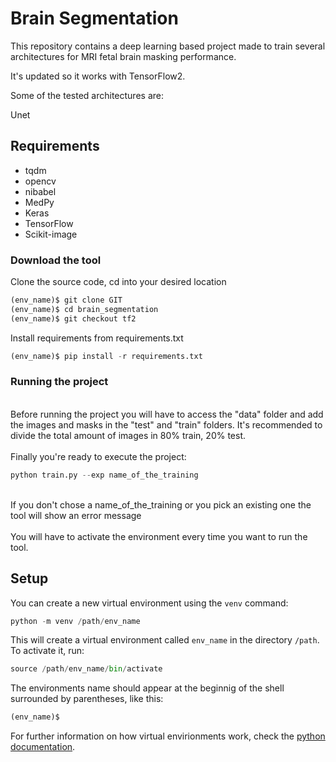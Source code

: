 # Brain Segmentation    

This repository contains a deep learning based project made to train several architectures for MRI fetal brain masking performance.

It's updated so it works with TensorFlow2.

Some of the tested architectures are:

Unet


## Requirements</b>
- tqdm
- opencv
- nibabel
- MedPy
- Keras
- TensorFlow
- Scikit-image

### Download the tool

Clone the source code, cd into your desired location

```python
(env_name)$ git clone GIT
(env_name)$ cd brain_segmentation
(env_name)$ git checkout tf2
```

Install requirements from requirements.txt

```python
(env_name)$ pip install -r requirements.txt
```

### Running the project

<br>Before running the project you will have to access the "data" folder and add the images and masks in the "test" and "train" folders. It's recommended to divide the total amount of images in 80% train, 20% test.</br>
<br>Finally you're ready to execute the project:</br>

```python
python train.py --exp name_of_the_training
```
<br>If you don't chose a name_of_the_training or you pick an existing one the tool will show an error message</br>
<br>You will have to activate the environment every time you want to run the tool.</br>

## Setup

You can create a new virtual environment using the `venv` command:

```python
python -m venv /path/env_name
```
    
This will create a virtual environment called `env_name` in the directory `/path`.
To activate it, run:

```python
source /path/env_name/bin/activate
```

The environments name should appear at the beginnig of the shell surrounded by parentheses, like this:

```python
(env_name)$
```
    
For further information on how virtual envirionments work, check the [python documentation](https://docs.python.org/3/library/venv.html).
    

